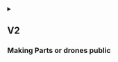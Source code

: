 <details>
<summary>

## V2
### Making Parts or drones public

</summary>

## {{anon}}
1. {{as_an}} do everything I could do in a V1

----
## {{user}}
1. {{as_u}} do everything I could do in a V1 
2. {{as_u}} make a publicity request for a Part or a build, that is admin would review my Part or build and make it public if everything is correct, so that my Part will become official
3. {{as_u}} add a comment to the publicity request, so that reviewer will get some information on where or how he can confirm Part characteristics
4. {{as_u}} add a file to publicity request, that is I can add documentation documents
5. {{as_u}} receive points for my profile, that is I can get new statuses or badges
6. {{as_u}} see other people statuses or badges, that is near their name everywhere
7. {{as_u}} send a change request for any official Part, that is I can specify what exactly needs to be changed and why
8. {{as_u}} add a file to my change request, that is I can proof myself correct
9. {{as_u}} view all pending change requests, so that I won't send same request
10. {{as_u}} not longer update or delete item after it became public, even if I created it

---- 
## {{admin}}
1. {{as_ad}} do everything I could do in a V1
2. {{as_ad}} accept or deny publicity requests, that is Part's or build's publicity will be changed automatically
3. {{as_ad}} accept or deny change request


</details>